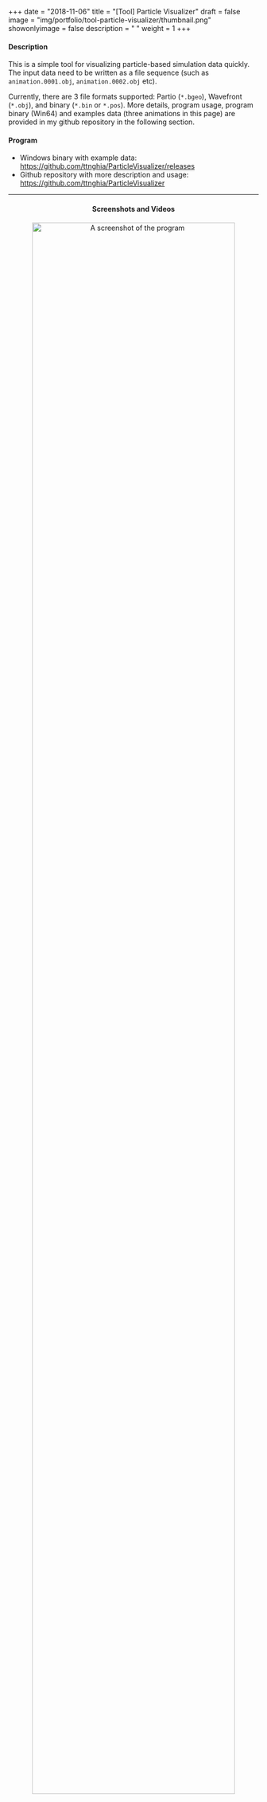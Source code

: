 +++
date = "2018-11-06"
title = "[Tool] Particle Visualizer"
draft = false
image = "img/portfolio/tool-particle-visualizer/thumbnail.png"
showonlyimage = false
description = " "
weight = 1
+++

<!--more-->
#### Description

This is a simple tool for visualizing particle-based simulation data quickly. The input data need to be written as a file sequence (such as `animation.0001.obj`, `animation.0002.obj` etc).

Currently, there are 3 file formats supported: Partio (`*.bgeo`), Wavefront (`*.obj`), and binary (`*.bin` or `*.pos`). More details, program usage, program binary (Win64) and examples data (three animations in this page) are provided in my github repository in the following section.


#### Program
* Windows binary with example data: https://github.com/ttnghia/ParticleVisualizer/releases
* Github repository with more description and usage: https://github.com/ttnghia/ParticleVisualizer

---

<p align="center"> <h4 align="center">Screenshots and Videos</h4> </p>
<p align="center">
<img src="/img/portfolio/tool-particle-visualizer/BunnyFluid.gif" alt="A screenshot of the program" style="width: 90%;"/>
<img src="/img/portfolio/tool-particle-visualizer/TwoDragons.gif" alt="A screenshot of the program" style="width: 90%;"/>
<img src="/img/portfolio/tool-particle-visualizer/StrandCollisions.gif" alt="A screenshot of the program" style="width: 90%;"/>
</p>

---

Updated: Nov. 2018.